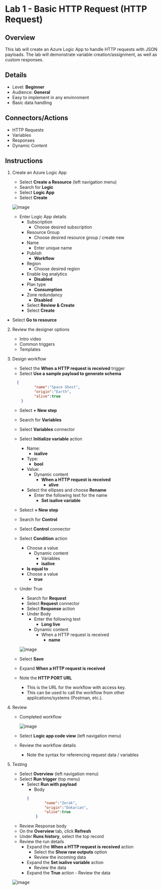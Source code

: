 # Lab 1 - Basic HTTP Request (HTTP Request)

## Overview
This lab will create an Azure Logic App to handle HTTP requests with JSON payloads. The lab will demonstrate variable creation/assignment, as well as custom responses. 

## Details
- Level: **Beginner**
- Audience: **General**
- Easy to implement in any envinroment
- Basic data handling

## Connectors/Actions
- HTTP Requests
- Variables
- Responses
- Dynamic Content

## Instructions
1. Create an Azure Logic App
	- Select **Create a Resource** (left navigation menu)
	- Search for **Logic**
	- Select **Logic App**
	- Select **Create**

  	 ![image](https://user-images.githubusercontent.com/13591910/177834162-6edadc36-eb19-4d5c-843a-ea778e188a3a.png)

	- Enter Logic App details
		- Subscription
			- Choose desired subscription
		- Resource Group
			- Choose desired resource group / create new
		- Name
			- Enter unique name
		- Publish
			- **Workflow**
		- Region
			- Choose desired region
		- Enable log analytics
			- **Disabled**
		- Plan type
			- **Consumption**
		- Zone redundancy
			- **Disabled**
		- Select **Review & Create**
		- Select **Create**
- Select **Go to resource**
	
2. Review the designer options
	- Intro video
	- Common triggers
	- Templates

3. Design workflow
	- Select the **When a HTTP request is received** trigger
	- Select **Use a sample payload to generate schema**

    ```json
      {
			  "name":"Space Ghost",
			  "origin":"Earth",
			  "alive":true
		}
    ```

	- Select **+ New step**
	- Search for **Variables**
	- Select **Variables** connector
	- Select **Initialize variable** action
		- Name:
		  - **isalive**
		- Type: 
		  - **bool**
		- Value:
			- Dynamic content
				- **When a HTTP request is received**
				  - **alive**
		- Select the ellipses and choose **Rename**
			- Enter the following text for the name
			  - **Set isalive variable**
	- Sekect **+ New step**
	- Search for **Control**
	- Select **Control** connector
	- Select **Condition** action
		- Choose a value
			- Dynamic content
				- Variables
				-   **isalive**
		- **Is equal to**
		- Choose a value
		  - **true**
	- Under True
		- Search for **Request**
		- Select **Request** connector
		- Select **Response** action
		- Under Body
			- Enter the following text
				- **Long live** 
			- Dynamic content
				- When a HTTP request is received
					- **name**

        ![image](https://user-images.githubusercontent.com/13591910/177833732-80cc1344-dc0c-4f01-9134-9394b958fccb.png)

	- Select **Save**
	- Expand **When a HTTP request is received**
	- Note the **HTTP PORT URL** 
		- This is the URL for the workflow with access key.
		- This can be used to call the workflow from other applications/systems (Postman, etc.).

4. Review
	- Completed workflow
  
       ![image](https://user-images.githubusercontent.com/13591910/177835507-80e0a0e3-fc74-4690-ad22-83c8b463fbb7.png)

	- Select **Logic app code view** (left navigation menu)
	- Review the workflow details
	  - Note the syntax for referencing request data / variables

5. Testing
	- Select **Overview** (left navigation menu)
	- Select **Run trigger** (top menu)
	  - Select **Run with payload**
	    - Body
        ```json
        {
			    "name":"Zorak",
			    "origin":"Dokarian",
			    "alive":true
		    }
        ```
	- Review Response body
	- On the **Overview** tab, click  **Refresh**
	- Under  **Runs history**, select the top record
	- Review the run details
	  - Expand the **When a HTTP request is received** action
	    - Select the **Show raw outputs** option
	    - Review the incoming data
	  - Expand the **Set isalive variable** action
	    - Review the data
	  - Expand the **True** action
			- Review the data
		
    ![image](https://user-images.githubusercontent.com/13591910/177837063-19de0575-87f7-42bd-9089-8b843214fccf.png)

